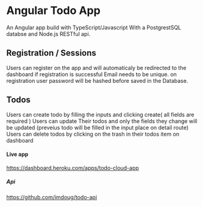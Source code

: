 # Angular Todo App

An Angular app build with TypeScript/Javascript With a PostgrestSQL databse and Node.js RESTful api.

## Registration / Sessions 

Users can register on the app and will automaticaly be redirected to the dashboard if registration is successful 
Email needs to be unique.
on registration user password will be hashed before saved in the Database.

## Todos

Users can create todo by filling the inputs and clicking create( all fields are required )
Users can update Their todos and only the fields they change will be updated (preveius todo will be filled in the input place on detail route)
Users can delete todos by clicking on the trash in their todos item on dashboard 

#### Live app 

https://dashboard.heroku.com/apps/todo-cloud-app

##### Api 

https://github.com/imdoug/todo-api



